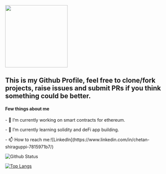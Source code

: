 <!--  ![visitors](https://visitor-badge.glitch.me/badge?page_id=chetan&left_color=green&right_color=red)
 [![Visits Badge](https://badges.pufler.dev/visits/puf17640/git-badges)](https://badges.pufler.dev) -->
 
<img align ="center" src="https://user-images.githubusercontent.com/44582949/97300632-ed3cd700-1880-11eb-9670-766d86aa6de0.gif" height="200">
<h2>This is my Github Profile, feel free to clone/fork projects, raise issues and submit PRs if you think something could be better.</h2>
<h4> Few things about me </h4> 
<p>- 🔭 I’m currently working on smart contracts for ethereum.</p>
<p>- 🌱 I’m currently learning solidity and deFi app building.</p>
- 📫 How to reach me:![LinkedIn](https://www.linkedin.com/in/chetan-shiraguppi-7815971b7/)
<br>

![Github Status](https://github-readme-stats.vercel.app/api?username=chetan-0&theme=dark)

[![Top Langs](https://github-readme-stats.vercel.app/api/top-langs/?username=chetan-0&theme=dark)](https://github.com/anuraghazra/github-readme-stats)


